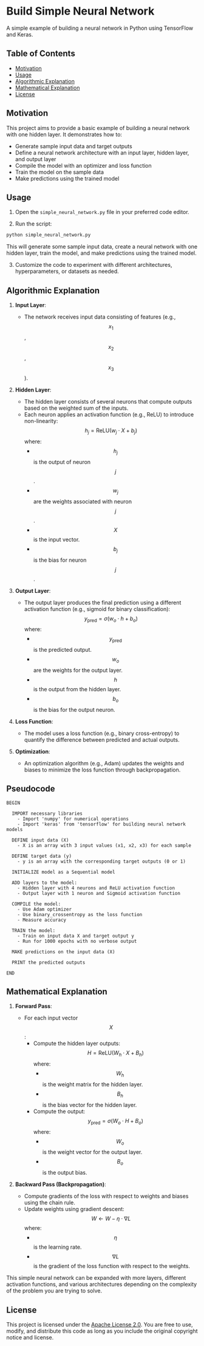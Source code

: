 # Build Simple Neural Network

A simple example of building a neural network in Python using TensorFlow and Keras.

## Table of Contents
- [Motivation](#motivation)
- [Usage](#usage)
- [Algorithmic Explanation](#algorithmic-explanation)
- [Mathematical Explanation](#mathematical-explanation)
- [License](#license)

## Motivation
This project aims to provide a basic example of building a neural network with one hidden layer. It demonstrates how to:

- Generate sample input data and target outputs
- Define a neural network architecture with an input layer, hidden layer, and output layer
- Compile the model with an optimizer and loss function
- Train the model on the sample data
- Make predictions using the trained model

## Usage
1. Open the `simple_neural_network.py` file in your preferred code editor.

2. Run the script:
```bash
python simple_neural_network.py
```

This will generate some sample input data, create a neural network with one hidden layer, train the model, and make predictions using the trained model.

3. Customize the code to experiment with different architectures, hyperparameters, or datasets as needed.

## Algorithmic Explanation

1. **Input Layer**:
   - The network receives input data consisting of features (e.g., $$x_1$$, $$x_2$$, $$x_3$$).

2. **Hidden Layer**:
   - The hidden layer consists of several neurons that compute outputs based on the weighted sum of the inputs.
   - Each neuron applies an activation function (e.g., ReLU) to introduce non-linearity:
     $$ h_j = \text{ReLU}(w_j \cdot X + b_j) $$
     where:
     - $$h_j$$ is the output of neuron $$j$$.
     - $$w_j$$ are the weights associated with neuron $$j$$.
     - $$X$$ is the input vector.
     - $$b_j$$ is the bias for neuron $$j$$.

3. **Output Layer**:
   - The output layer produces the final prediction using a different activation function (e.g., sigmoid for binary classification):
     $$ y_{\text{pred}} = \sigma(w_o \cdot h + b_o) $$
     where:
     - $$y_{\text{pred}}$$ is the predicted output.
     - $$w_o$$ are the weights for the output layer.
     - $$h$$ is the output from the hidden layer.
     - $$b_o$$ is the bias for the output neuron.

4. **Loss Function**:
   - The model uses a loss function (e.g., binary cross-entropy) to quantify the difference between predicted and actual outputs.

5. **Optimization**:
   - An optimization algorithm (e.g., Adam) updates the weights and biases to minimize the loss function through backpropagation.

## Pseudocode

```plaintext
BEGIN

  IMPORT necessary libraries
    - Import 'numpy' for numerical operations
    - Import 'keras' from 'tensorflow' for building neural network models

  DEFINE input data (X)
    - X is an array with 3 input values (x1, x2, x3) for each sample

  DEFINE target data (y)
    - y is an array with the corresponding target outputs (0 or 1)

  INITIALIZE model as a Sequential model

  ADD layers to the model:
    - Hidden layer with 4 neurons and ReLU activation function
    - Output layer with 1 neuron and Sigmoid activation function

  COMPILE the model:
    - Use Adam optimizer
    - Use binary_crossentropy as the loss function
    - Measure accuracy

  TRAIN the model:
    - Train on input data X and target output y
    - Run for 1000 epochs with no verbose output

  MAKE predictions on the input data (X)

  PRINT the predicted outputs

END
```

## Mathematical Explanation

1. **Forward Pass**:
   - For each input vector $$X$$:
     - Compute the hidden layer outputs:
       $$ H = \text{ReLU}(W_h \cdot X + B_h) $$
       where:
       - $$W_h$$ is the weight matrix for the hidden layer.
       - $$B_h$$ is the bias vector for the hidden layer.
     - Compute the output:
       $$ y_{\text{pred}} = \sigma(W_o \cdot H + B_o) $$
       where:
       - $$W_o$$ is the weight vector for the output layer.
       - $$B_o$$ is the output bias.

2. **Backward Pass (Backpropagation)**:
   - Compute gradients of the loss with respect to weights and biases using the chain rule.
   - Update weights using gradient descent:
     $$ W \leftarrow W - \eta \cdot \nabla L $$
     where:
     - $$\eta$$ is the learning rate.
     - $$\nabla L$$ is the gradient of the loss function with respect to the weights.

This simple neural network can be expanded with more layers, different activation functions, and various architectures depending on the complexity of the problem you are trying to solve.

## License
This project is licensed under the [Apache License 2.0](LICENSE). You are free to use, modify, and distribute this code as long as you include the original copyright notice and license.
